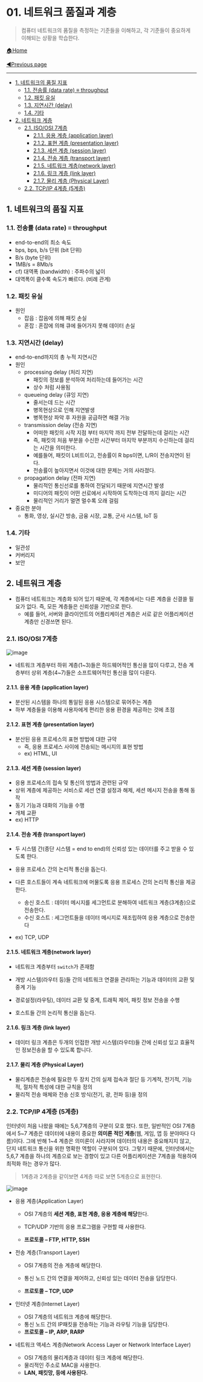 # 01. 네트워크 품질과 계층

> 컴퓨터 네트워크의 품질을 측정하는 기준들을 이해하고, 각 기준들이 중요하게 이해되는 상황을 학습한다.

[🏠Home](https://github.com/batboy118/Study_Note)

[◀Previous page ](./)

---

<!-- TOC -->

- [1. 네트워크의 품질 지표](#1-네트워크의-품질-지표)
	- [1.1. 전송률 (data rate) ≡ throughput](#11-전송률-data-rate-≡-throughput)
	- [1.2. 패킷 유실](#12-패킷-유실)
	- [1.3. 지연시간 (delay)](#13-지연시간-delay)
	- [1.4. 기타](#14-기타)
- [2. 네트워크 계층](#2-네트워크-계층)
	- [2.1. ISO/OSI 7계층](#21-isoosi-7계층)
		- [2.1.1. 응용 계층 (application layer)](#211-응용-계층-application-layer)
		- [2.1.2. 표현 계층 (presentation layer)](#212-표현-계층-presentation-layer)
		- [2.1.3. 세션 계층 (session layer)](#213-세션-계층-session-layer)
		- [2.1.4. 전송 계층 (transport layer)](#214-전송-계층-transport-layer)
		- [2.1.5. 네트워크 계층(network layer)](#215-네트워크-계층network-layer)
		- [2.1.6. 링크 계층 (link layer)](#216-링크-계층-link-layer)
		- [2.1.7. 물리 계층 (Physical Layer)](#217-물리-계층-physical-layer)
	- [2.2. TCP/IP 4계층 (5계층)](#22-tcpip-4계층-5계층)

<!-- /TOC -->

## 1. 네트워크의 품질 지표

### 1.1. 전송률 (data rate) ≡ throughput

- end-to-end의 최소 속도
- bps, bps, b/s 단위 (bit 단위)
- B/s (byte 단위)
- 1MB/s = 8Mb/s
- cf) 대역폭 (bandwidth) : 주파수의 넓이
- 대역폭이 클수록 속도가 빠르다. (비례 관계)

### 1.2. 패킷 유실

- 원인
  - 잡읍 : 잡음에 의해 패킷 손실
  - 혼잡 : 혼잡에 의해 큐에 들어가지 못해 데이터 손실

### 1.3. 지연시간 (delay)

- end-to-end까지의 총 누적 지연시간
- 원인
  - processing delay (처리 지연)
    - 패킷의 정보를 분석하여 처리하는데 들어가는 시간
    - 상수 처럼 사용됨
  - queueing delay (큐잉 지연)
    - 줄서는데 드는 시간
    - 병목현상으로 인해 지연발생
    - 병목현상 파악 후 자원을 공급하면 해결 가능
  - transmission delay (전송 지연)
    - 어떠한 패킷의 시작 지점 부터 마지막 까지 전부 전달하는데 걸리는 시간
    - 즉, 패킷의 처음 부분을 수신한 시간부터 마지막 부분까지 수신하는데 걸리는 시간을 의미한다.
    - 예를들어, 패킷이 L비트이고, 전송률이 R bps이면, L/R이 전송지연이 된다.
    - 전송률이 높아지면서 이것에 대한 문제는 거의 사라졌다.
  - propagation delay (전파 지연)
    - 물리적인 통신선로를 통하여 전달되기 때문에 지연시간 발생
    - 미디어의 패킷이 어떤 선로에서 시작하여 도착하는데 까지 걸리는 시간
    - 물리적인 거리가 멀면 멀수록 오래 걸림
- 중요한 분야
  - 통화, 영상, 실시간 방송, 금융 시장, 교통, 군사 시스템, IoT 등

### 1.4. 기타

- 일관성
- 커버리지
- 보안

## 2. 네트워크 계층

- 컴퓨터 네트워크는 계층화 되어 있기 때문에, 각 계층에서는 다른 계층을 신결쓸 필요가 없다. 즉, 모든 계층들은 신뢰성을 기반으로 한다.
  - 예를 들어, 서버와 클라이언트의 어플리케이션 계층은 서로 같은 어플리케이션 계층만 신경쓰면 된다.

### 2.1. ISO/OSI 7계층

![image](https://user-images.githubusercontent.com/53181778/77764499-a52cac00-7034-11ea-86cb-cc9b8a7a0b76.png)

- 네트워크 계층부터 하위 계층(1~3)들은 하드웨어적인 통신을 많이 다루고, 전송 계층부터 상위 계층(4~7)들은 소프트웨어적인 통신을 많이 다룬다.

#### 2.1.1. 응용 계층 (application layer)

- 분산된 시스템을 하나의 통일된 응용 시스템으로 묶어주는 계층
- 하부 계층들을 이용해 사용자에게 편리한 응용 환경을 제공하는 것에 초점

#### 2.1.2. 표현 계층 (presentation layer)

- 분산된 응용 프로세스의 표현 방법에 대한 규약
  - 즉, 응용 프로세스 사이에 전송되는 메시지의 표현 방법
  - ex) HTML, UI

#### 2.1.3. 세션 계층 (session layer)

- 응용 프로세스의 접속 및 통신의 방법과 관련된 규약
- 상위 계층에 제공하는 서비스로 세션 연결 설정과 해제, 세션 메시지 전송을 통해 동작
- 동기 기능과 대화의 기능을 수행
- 개체 교환
- ex) HTTP

#### 2.1.4. 전송 계층 (transport layer)

- 두 시스템 간(종단 시스템 = end to end)의 신뢰성 있는 데이터를 주고 받을 수 있도록 한다.
- 응용 프로세스 간의 논리적 통신을 돕는다.
- 다른 호스트들이 계속 네트워크에 머물도록 응용 프로세스 간의 논리적 통신을 제공한다.
  - 송신 호스트 : 데이터 메시지를 세그먼트로 분해하여 네트워크 계층(3계층)으로 전송한다.
  - 수신 호스트 : 세그먼트들을 데이터 메시지로 재조립하여 응용 계층으로 전송한다

- ex) TCP, UDP

#### 2.1.5. 네트워크 계층(network layer)

- 네트워크 계층부터 `switch`가 존재함
- 개방 시스템(라우터 등)들 간의 네트워크 연결을 관리하는 기능과 데이터의 교환 및 중계 기능
- 경로설정(라우팅), 데이터 교환 및 중계, 트래픽 제어, 패킷 정보 전송을 수행

- 호스트들 간의 논리적 통신을 돕는다.

#### 2.1.6. 링크 계층 (link layer)

- 데이터 링크 계층은 두개의 인접한 개방 시스템(라우터)들 간에 신뢰성 있고 효율적인 정보전송을 할 수 있도록 합니다.

#### 2.1.7. 물리 계층 (Physical Layer)

- 물리계층은 전송에 필요한 두 장치 간의 실제 접속과 절단 등 기계적, 전기적, 기능적, 절차적 특성에 대한 규칙을 정의
- 물리적 전송 매체와 전송 신호 방식(전기, 광, 전파 등)을 정의

### 2.2. TCP/IP 4계층 (5계층)

인터넷이 처음 나왔을 때에는 5,6,7계층의 구분이 모호 했다. 또한, 일반적인 OSI 7계층에서 5~7 계층은 데이터에 내용이 중요한 **의미론 적인 계층**(웹, 게임, 앱 등 분야마다 다름)이다. 그에 반해 1~4 계층은 의미론이 사라지며 데이터의 내용은 중요해지지 않고, 단지 네트워크 통신을 위한 명확한 역할이 구분되어 있다. 그렇기 때문에, 인터넷에서는 5,6,7 계층을 하나의 계층으로 보는 경향이 있고 다른 어플리케이션은 7계층을 적용하여 최적화 하는 경우가 많다.

>  1계층과 2계층을 같이보면 4계층 따로 보면 5계층으로 표현한다.

![image](https://user-images.githubusercontent.com/53181778/77925609-96443480-7294-11ea-88d5-fb729d8a08fb.png)

- 응용 계층(Application Layer)

  - OSI 7계층의 **세션 계층, 표현 계층, 응용 계층에 해당**한다.

  - TCP/UDP 기반의 응용 프로그램을 구현할 때 사용한다.

  - **프로토콜 – FTP, HTTP, SSH**

- 전송 계층(Transport Layer)

  - OSI 7계층의 전송 계층에 해당한다.

  - 통신 노드 간의 연결을 제어하고, 신뢰성 있는 데이터 전송을 담당한다.

  - **프로토콜 – TCP, UDP**

- 인터넷 계층(Internet Layer)

  - OSI 7계층의 네트워크 계층에 해당한다.
  - 통신 노드 간의 IP패킷을 전송하는 기능과 라우팅 기능을 담당한다.
  - **프로토콜 – IP, ARP, RARP**

- 네트워크 액세스 계층(Network Access Layer or Network Interface Layer)

  - OSI 7계층의 물리계층과 데이터 링크 계층에 해당한다.
  - 물리적인 주소로 MAC을 사용한다.
  - **LAN, 패킷망, 등에 사용된다.**



